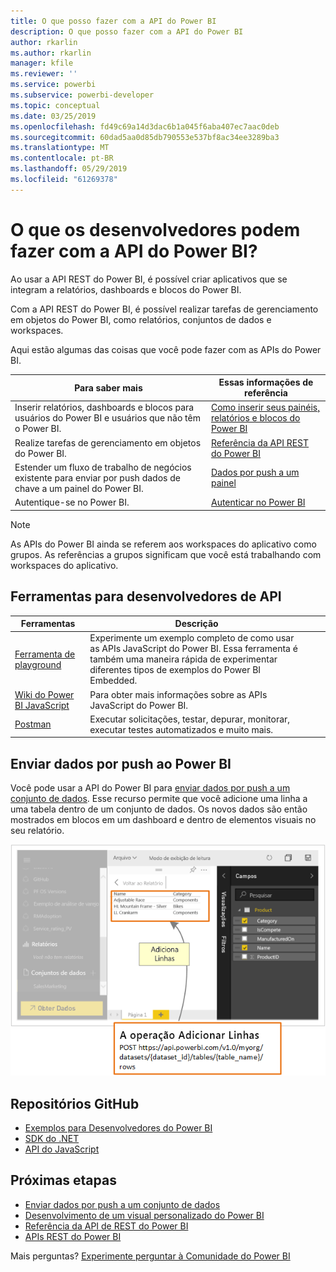 ```yaml
---
title: O que posso fazer com a API do Power BI
description: O que posso fazer com a API do Power BI
author: rkarlin
ms.author: rkarlin
manager: kfile
ms.reviewer: ''
ms.service: powerbi
ms.subservice: powerbi-developer
ms.topic: conceptual
ms.date: 03/25/2019
ms.openlocfilehash: fd49c69a14d3dac6b1a045f6aba407ec7aac0deb
ms.sourcegitcommit: 60dad5aa0d85db790553e537bf8ac34ee3289ba3
ms.translationtype: MT
ms.contentlocale: pt-BR
ms.lasthandoff: 05/29/2019
ms.locfileid: "61269378"
---
```

# <a name="what-can-developers-do-with-the-power-bi-api"></a>O que os desenvolvedores podem fazer com a API do Power BI?

Ao usar a API REST do Power BI, é possível criar aplicativos que se integram a relatórios, dashboards e blocos do Power BI.

Com a API REST do Power BI, é possível realizar tarefas de gerenciamento em objetos do Power BI, como relatórios, conjuntos de dados e workspaces.

Aqui estão algumas das coisas que você pode fazer com as APIs do Power BI.

| **Para saber mais** | **Essas informações de referência** |
|----------------------------------------------------------------------------------|------------------------------------------------------------------------------------|
| Inserir relatórios, dashboards e blocos para usuários do Power BI e usuários que não têm o Power BI. | [Como inserir seus painéis, relatórios e blocos do Power BI ](embedding-content.md) |
| Realize tarefas de gerenciamento em objetos do Power BI. | [Referência da API REST do Power BI](https://docs.microsoft.com/rest/api/power-bi/) |
| Estender um fluxo de trabalho de negócios existente para enviar por push dados de chave a um painel do Power BI. | [Dados por push a um painel ](walkthrough-push-data.md) |
| Autentique-se no Power BI. | [Autenticar no Power BI ](get-azuread-access-token.md) |

> [!NOTE]
> As APIs do Power BI ainda se referem aos workspaces do aplicativo como grupos. As referências a grupos significam que você está trabalhando com workspaces do aplicativo.

## <a name="api-developer-tools"></a>Ferramentas para desenvolvedores de API

| Ferramentas | Descrição |  |  |
|-------------------------|---------------------------------------------------------------------------------------------------------------------------------------------------|---|---|
| [Ferramenta de playground](https://microsoft.github.io/PowerBI-JavaScript/demo) | Experimente um exemplo completo de como usar as APIs JavaScript do Power BI. Essa ferramenta é também uma maneira rápida de experimentar diferentes tipos de exemplos do Power BI Embedded. |  |  |
| [Wiki do Power BI JavaScript](https://github.com/Microsoft/powerbi-javascript/wiki) | Para obter mais informações sobre as APIs JavaScript do Power BI. |  |  |
| [Postman](https://www.getpostman.com/) | Executar solicitações, testar, depurar, monitorar, executar testes automatizados e muito mais. |

## <a name="push-data-into-power-bi"></a>Enviar dados por push ao Power BI

Você pode usar a API do Power BI para [enviar dados por push a um conjunto de dados](walkthrough-push-data.md). Esse recurso permite que você adicione uma linha a uma tabela dentro de um conjunto de dados. Os novos dados são então mostrados em blocos em um dashboard e dentro de elementos visuais no seu relatório.

![Exemplo de envio de dados por push](media/what-can-you-do/powerbi-push-data.png)

## <a name="github-repositories"></a>Repositórios GitHub

* [Exemplos para Desenvolvedores do Power BI](https://github.com/Microsoft/PowerBI-Developer-Samples)
* [SDK do .NET](https://github.com/Microsoft/PowerBI-CSharp)
* [API do JavaScript](https://github.com/Microsoft/PowerBI-JavaScript)

## <a name="next-steps"></a>Próximas etapas

* [Enviar dados por push a um conjunto de dados](walkthrough-push-data.md)
* [Desenvolvimento de um visual personalizado do Power BI](custom-visual-develop-tutorial.md)
* [Referência da API de REST do Power BI](rest-api-reference.md)
* [APIs REST do Power BI](https://docs.microsoft.com/rest/api/power-bi/)

Mais perguntas? [Experimente perguntar à Comunidade do Power BI](http://community.powerbi.com/)
